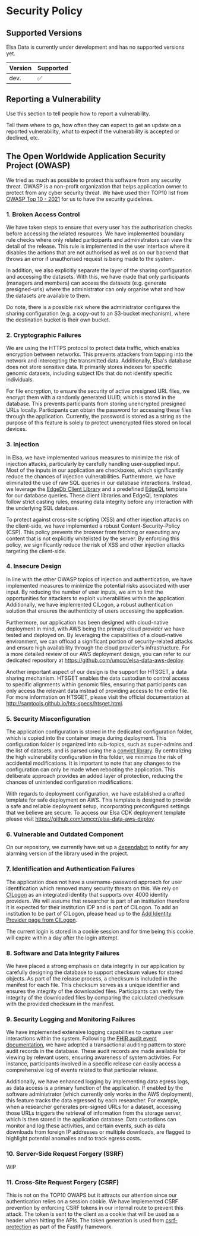 # Security Policy

## Supported Versions

Elsa Data is currently under development and has no supported versions yet.

| Version | Supported          |
| ------- | ------------------ |
| dev.    | :white_check_mark: |

## Reporting a Vulnerability

Use this section to tell people how to report a vulnerability.

Tell them where to go, how often they can expect to get an update on a
reported vulnerability, what to expect if the vulnerability is accepted or
declined, etc.

## The Open Worldwide Application Security Project (OWASP)

We tried as much as possible to protect this software from any security threat. OWASP is a non-profit organization that helps application owner to protect from any cyber security threat. We have used their TOP10 list from [OWASP Top 10 - 2021](https://owasp.org/Top10/) for us to have the security guidelines.

### 1. Broken Access Control

We have taken steps to ensure that every user has the authorisation checks before accessing the related resources. We have implemented boundary rule checks where only related participants and administrators can view the detail of the release. This rule is implemented in the user interface where it disables the actions that are not authorised as well as on our backend that throws an error if unauthorised request is being made to the system.

In addition, we also explicitly separate the layer of the sharing configuration and accessing the datasets. With this, we have made that only participants (managers and members) can access the datasets (e.g. generate presigned-urls) where the administrator can only organise what and how the datasets are available to them.

Do note, there is a possible risk where the administrator configures the sharing configuration (e.g. a copy-out to an S3-bucket mechanism), where the destination bucket is their own bucket.

### 2. Cryptographic Failures

We are using the HTTPS protocol to protect data traffic, which enables encryption between networks. This prevents attackers from tapping into the network and intercepting the transmitted data. Additionally, Elsa's database does not store sensitive data. It primarily stores indexes for specific genomic datasets, including subject IDs that do not identify specific individuals.

For file encryption, to ensure the security of active presigned URL files, we encrypt them with a randomly generated UUID, which is stored in the database. This prevents participants from storing unencrypted presigned URLs locally. Participants can obtain the password for accessing these files through the application. Currently, the password is stored as a string as the purpose of this feature is solely to protect unencrypted files stored on local devices.

### 3. Injection

In Elsa, we have implemented various measures to minimize the risk of injection attacks, particularly by carefully handling user-supplied input. Most of the inputs in our application are checkboxes, which significantly reduce the chances of injection vulnerabilities. Furthermore, we have eliminated the use of raw SQL queries in our database interactions. Instead, we leverage the [EdgeDb Client Library](https://www.edgedb.com/docs/clients/js/index) and a predefined [EdgeQL](https://www.edgedb.com/docs/edgeql/index) template for our database queries. These client libraries and EdgeQL templates follow strict casting rules, ensuring data integrity before any interaction with the underlying SQL database.

To protect against cross-site scripting (XSS) and other injection attacks on the client-side, we have implemented a robust Content-Security-Policy (CSP). This policy prevents the browser from fetching or executing any content that is not explicitly whitelisted by the server. By enforcing this policy, we significantly reduce the risk of XSS and other injection attacks targeting the client-side.

### 4. Insecure Design

In line with the other OWASP topics of injection and authentication, we have implemented measures to minimize the potential risks associated with user input. By reducing the number of user inputs, we aim to limit the opportunities for attackers to exploit vulnerabilities within the application. Additionally, we have implemented CILogon, a robust authentication solution that ensures the authenticity of users accessing the application.

Furthermore, our application has been designed with cloud-native deployment in mind, with AWS being the primary cloud provider we have tested and deployed on. By leveraging the capabilities of a cloud-native environment, we can offload a significant portion of security-related attacks and ensure high availability through the cloud provider's infrastructure. For a more detailed review of our AWS deployment design, you can refer to our dedicated repository at https://github.com/umccr/elsa-data-aws-deploy.

Another important aspect of our design is the support for HTSGET, a data sharing mechanism. HTSGET enables the data custodian to control access to specific alignments within genomic files, ensuring that participants can only access the relevant data instead of providing access to the entire file. For more information on HTSGET, please visit the official documentation at http://samtools.github.io/hts-specs/htsget.html.

### 5. Security Misconfiguration

The application configuration is stored in the dedicated configuration folder, which is copied into the container image during deployment. This configuration folder is organized into sub-topics, such as super-admins and the list of datasets, and is parsed using the a [convict library](https://github.com/mozilla/node-convict/tree/master). By centralizing the high vulnerability configuration in this folder, we minimize the risk of accidental modifications. It is important to note that any changes to the configuration can only be made when rebooting the application. This deliberate approach provides an added layer of protection, reducing the chances of unintended configuration modifications.

With regards to deployment configuration, we have established a crafted template for safe deployment on AWS. This template is designed to provide a safe and reliable deployment setup, incorporating preconfigured settings that we believe are secure. To access our Elsa CDK deployment template please visit https://github.com/umccr/elsa-data-aws-deploy.

### 6. Vulnerable and Outdated Component

On our repository, we currently have set up a [dependabot](https://github.com/dependabot) to notify for any alarming version of the library used in the project.

### 7. Identification and Authentication Failures

The application does not have a username-password approach for user identification which removed many security threats on this. We rely on [CILogon](https://www.cilogon.org/home) as an integrated identity that supports over 4000 identity providers. We will assume that researcher is part of an institution therefore it is expected for their institution IDP and is part of CILogon. To add an institution to be part of CILogon, please head up to the [Add Identity Provider page from CILogon](https://www.cilogon.org/service/addidp).

The current login is stored in a cookie session and for time being this cookie will expire within a day after the login attempt.

### 8. Software and Data Integrity Failures

We have placed a strong emphasis on data integrity in our application by carefully designing the database to support checksum values for stored objects. As part of the release process, a checksum is included in the manifest for each file. This checksum serves as a unique identifier and ensures the integrity of the downloaded files. Participants can verify the integrity of the downloaded files by comparing the calculated checksum with the provided checksum in the manifest.

### 9. Security Logging and Monitoring Failures

We have implemented extensive logging capabilities to capture user interactions within the system. Following the [FHIR audit event documentation](https://www.hl7.org/fhir/valueset-audit-event-action.html), we have adopted a transactional auditing pattern to store audit records in the database. These audit records are made available for viewing by relevant users, ensuring awareness of system activities. For instance, participants involved in a specific release can easily access a comprehensive log of events related to that particular release.

Additionally, we have enhanced logging by implementing data egress logs, as data access is a primary function of the application. If enabled by the software administrator (which currently only works in the AWS deployment), this feature tracks the data egressed by each researcher. For example, when a researcher generates pre-signed URLs for a dataset, accessing those URLs triggers the retrieval of information from the storage server, which is then stored in the application database. Data custodians can monitor and log these activities, and certain events, such as data downloads from foreign IP addresses or multiple downloads, are flagged to highlight potential anomalies and to track egress costs.

### 10. Server-Side Request Forgery (SSRF)

WIP

### 11. Cross-Site Request Forgery (CSRF)

This is not on the TOP10 OWAPS but it attracts our attention since our authentication relies on a session cookie. We have implemented CSRF prevention by enforcing CSRF tokens in our internal route to prevent this attack. The token is sent to the client as a cookie that will be used as a header when hitting the APIs. The token generation is used from [csrf-protection](https://github.com/fastify/csrf-protection) as part of the Fastify framework.
